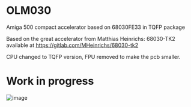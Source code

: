 # OLM030
Amiga 500 compact accelerator based on 68030FE33 in TQFP package

Based on the great accelerator from Matthias Heinrichs: 68030-TK2 available at https://gitlab.com/MHeinrichs/68030-tk2

CPU changed to TQFP version, FPU removed to make the pcb smaller.

# Work in progress

![image](https://user-images.githubusercontent.com/81614352/218219836-66d5349b-2b2a-4119-ab98-95f073c6d7b4.png)

